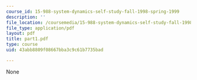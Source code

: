 ```yaml
---
course_id: 15-988-system-dynamics-self-study-fall-1998-spring-1999
description: ''
file_location: /coursemedia/15-988-system-dynamics-self-study-fall-1998-spring-1999/43abb8809f08667bba3c9c61b7735bad_part1.pdf
file_type: application/pdf
layout: pdf
title: part1.pdf
type: course
uid: 43abb8809f08667bba3c9c61b7735bad

---
```

None